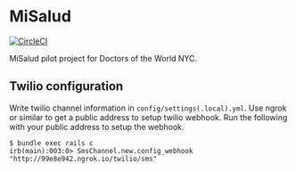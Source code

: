 # MiSalud

[![CircleCI](https://circleci.com/gh/instedd/misalud.svg?style=svg)](https://circleci.com/gh/instedd/misalud)

MiSalud pilot project for Doctors of the World NYC.

## Twilio configuration

Write twilio channel information in `config/settings(.local).yml`.
Use ngrok or similar to get a public address to setup twilio webhook.
Run the following with your public address to setup the webhook.

```
$ bundle exec rails c
irb(main):003:0> SmsChannel.new.config_webhook "http://99e8e942.ngrok.io/twilio/sms"
```
